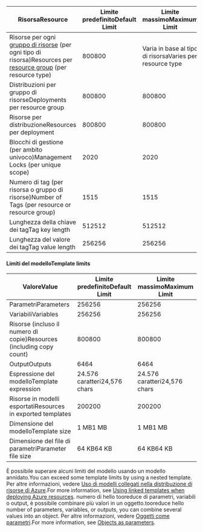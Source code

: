 | <span data-ttu-id="f5653-101">Risorsa</span><span class="sxs-lookup"><span data-stu-id="f5653-101">Resource</span></span> | <span data-ttu-id="f5653-102">Limite predefinito</span><span class="sxs-lookup"><span data-stu-id="f5653-102">Default Limit</span></span> | <span data-ttu-id="f5653-103">Limite massimo</span><span class="sxs-lookup"><span data-stu-id="f5653-103">Maximum Limit</span></span> |
| --- | --- | --- |
| <span data-ttu-id="f5653-104">Risorse per ogni [gruppo di risorse](../articles/azure-resource-manager/resource-group-overview.md#resource-groups) (per ogni tipo di risorsa)</span><span class="sxs-lookup"><span data-stu-id="f5653-104">Resources per [resource group](../articles/azure-resource-manager/resource-group-overview.md#resource-groups) (per resource type)</span></span> |<span data-ttu-id="f5653-105">800</span><span class="sxs-lookup"><span data-stu-id="f5653-105">800</span></span> |<span data-ttu-id="f5653-106">Varia in base al tipo di risorsa</span><span class="sxs-lookup"><span data-stu-id="f5653-106">Varies per resource type</span></span> |
| <span data-ttu-id="f5653-107">Distribuzioni per gruppo di risorse</span><span class="sxs-lookup"><span data-stu-id="f5653-107">Deployments per resource group</span></span> |<span data-ttu-id="f5653-108">800</span><span class="sxs-lookup"><span data-stu-id="f5653-108">800</span></span> |<span data-ttu-id="f5653-109">800</span><span class="sxs-lookup"><span data-stu-id="f5653-109">800</span></span> |
| <span data-ttu-id="f5653-110">Risorse per distribuzione</span><span class="sxs-lookup"><span data-stu-id="f5653-110">Resources per deployment</span></span> |<span data-ttu-id="f5653-111">800</span><span class="sxs-lookup"><span data-stu-id="f5653-111">800</span></span> |<span data-ttu-id="f5653-112">800</span><span class="sxs-lookup"><span data-stu-id="f5653-112">800</span></span> |
| <span data-ttu-id="f5653-113">Blocchi di gestione (per ambito univoco)</span><span class="sxs-lookup"><span data-stu-id="f5653-113">Management Locks (per unique scope)</span></span> |<span data-ttu-id="f5653-114">20</span><span class="sxs-lookup"><span data-stu-id="f5653-114">20</span></span> |<span data-ttu-id="f5653-115">20</span><span class="sxs-lookup"><span data-stu-id="f5653-115">20</span></span> |
| <span data-ttu-id="f5653-116">Numero di tag (per risorsa o gruppo di risorse)</span><span class="sxs-lookup"><span data-stu-id="f5653-116">Number of Tags (per resource or resource group)</span></span> |<span data-ttu-id="f5653-117">15</span><span class="sxs-lookup"><span data-stu-id="f5653-117">15</span></span> |<span data-ttu-id="f5653-118">15</span><span class="sxs-lookup"><span data-stu-id="f5653-118">15</span></span> |
| <span data-ttu-id="f5653-119">Lunghezza della chiave dei tag</span><span class="sxs-lookup"><span data-stu-id="f5653-119">Tag key length</span></span> |<span data-ttu-id="f5653-120">512</span><span class="sxs-lookup"><span data-stu-id="f5653-120">512</span></span> |<span data-ttu-id="f5653-121">512</span><span class="sxs-lookup"><span data-stu-id="f5653-121">512</span></span> |
| <span data-ttu-id="f5653-122">Lunghezza del valore dei tag</span><span class="sxs-lookup"><span data-stu-id="f5653-122">Tag value length</span></span> |<span data-ttu-id="f5653-123">256</span><span class="sxs-lookup"><span data-stu-id="f5653-123">256</span></span> |<span data-ttu-id="f5653-124">256</span><span class="sxs-lookup"><span data-stu-id="f5653-124">256</span></span> |


#### <a name="template-limits"></a><span data-ttu-id="f5653-125">Limiti del modello</span><span class="sxs-lookup"><span data-stu-id="f5653-125">Template limits</span></span>

| <span data-ttu-id="f5653-126">Valore</span><span class="sxs-lookup"><span data-stu-id="f5653-126">Value</span></span> | <span data-ttu-id="f5653-127">Limite predefinito</span><span class="sxs-lookup"><span data-stu-id="f5653-127">Default Limit</span></span> | <span data-ttu-id="f5653-128">Limite massimo</span><span class="sxs-lookup"><span data-stu-id="f5653-128">Maximum Limit</span></span> |
| --- | --- | --- |
| <span data-ttu-id="f5653-129">Parametri</span><span class="sxs-lookup"><span data-stu-id="f5653-129">Parameters</span></span> |<span data-ttu-id="f5653-130">256</span><span class="sxs-lookup"><span data-stu-id="f5653-130">256</span></span> |<span data-ttu-id="f5653-131">256</span><span class="sxs-lookup"><span data-stu-id="f5653-131">256</span></span> |
| <span data-ttu-id="f5653-132">Variabili</span><span class="sxs-lookup"><span data-stu-id="f5653-132">Variables</span></span> |<span data-ttu-id="f5653-133">256</span><span class="sxs-lookup"><span data-stu-id="f5653-133">256</span></span> |<span data-ttu-id="f5653-134">256</span><span class="sxs-lookup"><span data-stu-id="f5653-134">256</span></span> |
| <span data-ttu-id="f5653-135">Risorse (incluso il numero di copie)</span><span class="sxs-lookup"><span data-stu-id="f5653-135">Resources (including copy count)</span></span> |<span data-ttu-id="f5653-136">800</span><span class="sxs-lookup"><span data-stu-id="f5653-136">800</span></span> |<span data-ttu-id="f5653-137">800</span><span class="sxs-lookup"><span data-stu-id="f5653-137">800</span></span> |
| <span data-ttu-id="f5653-138">Output</span><span class="sxs-lookup"><span data-stu-id="f5653-138">Outputs</span></span> |<span data-ttu-id="f5653-139">64</span><span class="sxs-lookup"><span data-stu-id="f5653-139">64</span></span> |<span data-ttu-id="f5653-140">64</span><span class="sxs-lookup"><span data-stu-id="f5653-140">64</span></span> |
| <span data-ttu-id="f5653-141">Espressione del modello</span><span class="sxs-lookup"><span data-stu-id="f5653-141">Template expression</span></span> |<span data-ttu-id="f5653-142">24.576 caratteri</span><span class="sxs-lookup"><span data-stu-id="f5653-142">24,576 chars</span></span> |<span data-ttu-id="f5653-143">24.576 caratteri</span><span class="sxs-lookup"><span data-stu-id="f5653-143">24,576 chars</span></span> |
| <span data-ttu-id="f5653-144">Risorse in modelli esportati</span><span class="sxs-lookup"><span data-stu-id="f5653-144">Resources in exported templates</span></span> |<span data-ttu-id="f5653-145">200</span><span class="sxs-lookup"><span data-stu-id="f5653-145">200</span></span> |<span data-ttu-id="f5653-146">200</span><span class="sxs-lookup"><span data-stu-id="f5653-146">200</span></span> | 
| <span data-ttu-id="f5653-147">Dimensione del modello</span><span class="sxs-lookup"><span data-stu-id="f5653-147">Template size</span></span> |<span data-ttu-id="f5653-148">1 MB</span><span class="sxs-lookup"><span data-stu-id="f5653-148">1 MB</span></span> |<span data-ttu-id="f5653-149">1 MB</span><span class="sxs-lookup"><span data-stu-id="f5653-149">1 MB</span></span> |
| <span data-ttu-id="f5653-150">Dimensione del file di parametri</span><span class="sxs-lookup"><span data-stu-id="f5653-150">Parameter file size</span></span> |<span data-ttu-id="f5653-151">64 KB</span><span class="sxs-lookup"><span data-stu-id="f5653-151">64 KB</span></span> |<span data-ttu-id="f5653-152">64 KB</span><span class="sxs-lookup"><span data-stu-id="f5653-152">64 KB</span></span> |

<span data-ttu-id="f5653-153">È possibile superare alcuni limiti del modello usando un modello annidato.</span><span class="sxs-lookup"><span data-stu-id="f5653-153">You can exceed some template limits by using a nested template.</span></span> <span data-ttu-id="f5653-154">Per altre informazioni, vedere [Uso di modelli collegati nella distribuzione di risorse di Azure](../articles/azure-resource-manager/resource-group-linked-templates.md).</span><span class="sxs-lookup"><span data-stu-id="f5653-154">For more information, see [Using linked templates when deploying Azure resources](../articles/azure-resource-manager/resource-group-linked-templates.md).</span></span> <span data-ttu-id="f5653-155">numero di hello tooreduce di parametri, variabili o output, è possibile combinare più valori in un oggetto.</span><span class="sxs-lookup"><span data-stu-id="f5653-155">tooreduce hello number of parameters, variables, or outputs, you can combine several values into an object.</span></span> <span data-ttu-id="f5653-156">Per altre informazioni, vedere [Oggetti come parametri](../articles/azure-resource-manager/resource-manager-objects-as-parameters.md).</span><span class="sxs-lookup"><span data-stu-id="f5653-156">For more information, see [Objects as parameters](../articles/azure-resource-manager/resource-manager-objects-as-parameters.md).</span></span>
